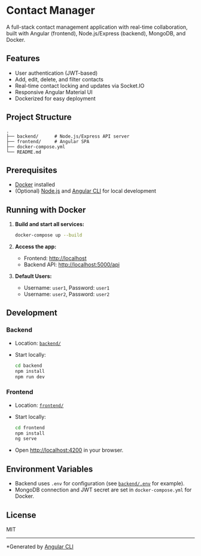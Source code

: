 # Contact Manager

A full-stack contact management application with real-time collaboration, built with Angular (frontend), Node.js/Express (backend), MongoDB, and Docker.

## Features

- User authentication (JWT-based)
- Add, edit, delete, and filter contacts
- Real-time contact locking and updates via Socket.IO
- Responsive Angular Material UI
- Dockerized for easy deployment

## Project Structure

```
.
├── backend/      # Node.js/Express API server
├── frontend/     # Angular SPA
├── docker-compose.yml
└── README.md
```

## Prerequisites

- [Docker](https://www.docker.com/get-started) installed
- (Optional) [Node.js](https://nodejs.org/) and [Angular CLI](https://angular.io/cli) for local development

## Running with Docker

1. **Build and start all services:**

   ```sh
   docker-compose up --build
   ```

2. **Access the app:**

   - Frontend: [http://localhost](http://localhost)
   - Backend API: [http://localhost:5000/api](http://localhost:5000/api)

3. **Default Users:**

   - Username: `user1`, Password: `user1`
   - Username: `user2`, Password: `user2`

## Development

### Backend

- Location: [`backend/`](backend/)
- Start locally:

  ```sh
  cd backend
  npm install
  npm run dev
  ```

### Frontend

- Location: [`frontend/`](frontend/)
- Start locally:

  ```sh
  cd frontend
  npm install
  ng serve
  ```

- Open [http://localhost:4200](http://localhost:4200) in your browser.

## Environment Variables

- Backend uses `.env` for configuration (see [`backend/.env`](backend/.env) for example).
- MongoDB connection and JWT secret are set in `docker-compose.yml` for Docker.

## License

MIT

---

\*Generated by [Angular CLI](https://angular.io/cli)
